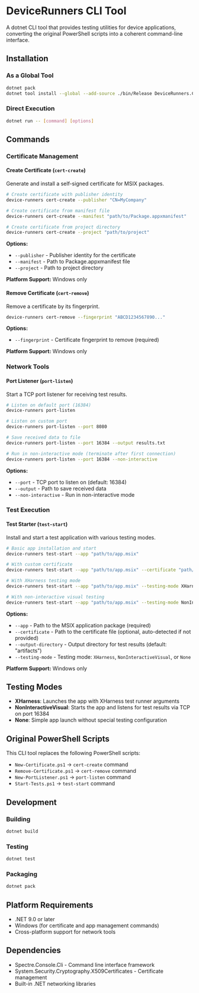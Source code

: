 # DeviceRunners CLI Tool

A dotnet CLI tool that provides testing utilities for device applications, converting the original PowerShell scripts into a coherent command-line interface.

## Installation

### As a Global Tool

```bash
dotnet pack
dotnet tool install --global --add-source ./bin/Release DeviceRunners.Cli
```

### Direct Execution

```bash
dotnet run -- [command] [options]
```

## Commands

### Certificate Management

#### Create Certificate (`cert-create`)

Generate and install a self-signed certificate for MSIX packages.

```bash
# Create certificate with publisher identity
device-runners cert-create --publisher "CN=MyCompany"

# Create certificate from manifest file
device-runners cert-create --manifest "path/to/Package.appxmanifest"

# Create certificate from project directory
device-runners cert-create --project "path/to/project"
```

**Options:**
- `--publisher` - Publisher identity for the certificate
- `--manifest` - Path to Package.appxmanifest file
- `--project` - Path to project directory

**Platform Support:** Windows only

#### Remove Certificate (`cert-remove`)

Remove a certificate by its fingerprint.

```bash
device-runners cert-remove --fingerprint "ABCD1234567890..."
```

**Options:**
- `--fingerprint` - Certificate fingerprint to remove (required)

**Platform Support:** Windows only

### Network Tools

#### Port Listener (`port-listen`)

Start a TCP port listener for receiving test results.

```bash
# Listen on default port (16384)
device-runners port-listen

# Listen on custom port
device-runners port-listen --port 8080

# Save received data to file
device-runners port-listen --port 16384 --output results.txt

# Run in non-interactive mode (terminate after first connection)
device-runners port-listen --port 16384 --non-interactive
```

**Options:**
- `--port` - TCP port to listen on (default: 16384)
- `--output` - Path to save received data
- `--non-interactive` - Run in non-interactive mode

### Test Execution

#### Test Starter (`test-start`)

Install and start a test application with various testing modes.

```bash
# Basic app installation and start
device-runners test-start --app "path/to/app.msix"

# With custom certificate
device-runners test-start --app "path/to/app.msix" --certificate "path/to/cert.cer"

# With XHarness testing mode
device-runners test-start --app "path/to/app.msix" --testing-mode XHarness

# With non-interactive visual testing
device-runners test-start --app "path/to/app.msix" --testing-mode NonInteractiveVisual --output-directory "test-results"
```

**Options:**
- `--app` - Path to the MSIX application package (required)
- `--certificate` - Path to the certificate file (optional, auto-detected if not provided)
- `--output-directory` - Output directory for test results (default: "artifacts")
- `--testing-mode` - Testing mode: `XHarness`, `NonInteractiveVisual`, or `None`

**Platform Support:** Windows only

## Testing Modes

- **XHarness**: Launches the app with XHarness test runner arguments
- **NonInteractiveVisual**: Starts the app and listens for test results via TCP on port 16384
- **None**: Simple app launch without special testing configuration

## Original PowerShell Scripts

This CLI tool replaces the following PowerShell scripts:

- `New-Certificate.ps1` → `cert-create` command
- `Remove-Certificate.ps1` → `cert-remove` command
- `New-PortListener.ps1` → `port-listen` command
- `Start-Tests.ps1` → `test-start` command

## Development

### Building

```bash
dotnet build
```

### Testing

```bash
dotnet test
```

### Packaging

```bash
dotnet pack
```

## Platform Requirements

- .NET 9.0 or later
- Windows (for certificate and app management commands)
- Cross-platform support for network tools

## Dependencies

- Spectre.Console.Cli - Command line interface framework
- System.Security.Cryptography.X509Certificates - Certificate management
- Built-in .NET networking libraries